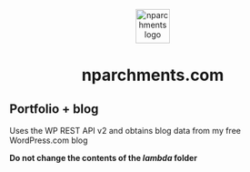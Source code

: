 <p align="center">
  <a href="https://www.nparchments.com">
    <img alt="nparchments logo" src="https://nparchments.com/icons/icon-48x48.png" width="60" />
  </a>
</p>
<h1 align="center">
	nparchments.com
 </h1>

## Portfolio + blog
Uses the WP REST API v2 and obtains blog data from my free WordPress.com blog

**Do not change the contents of the *lambda* folder**
